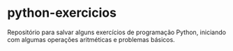 # python-exercicios
Repositório para salvar alguns exercícios de programação Python, iniciando com algumas operações aritméticas e problemas básicos.
